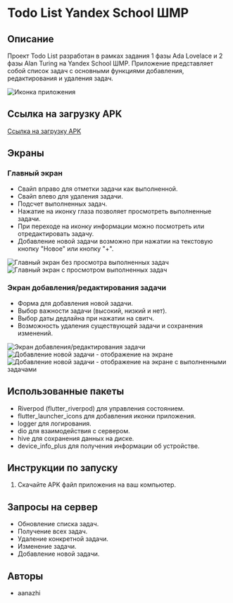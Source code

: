 # Todo List Yandex School ШМР

## Описание
Проект Todo List разработан в рамках задания 1 фазы Ada Lovelace и 2 фазы Alan Turing на Yandex School ШМР. Приложение представляет собой список задач с основными функциями добавления, редактирования и удаления задач.

![Иконка приложения](app_icon.png)

## Ссылка на загрузку APK
[Ссылка на загрузку APK](https://drive.google.com/drive/folders/1hYPP6himZ4ATtqFptFuLJqauGp4bg3lD?usp=sharing)

## Экраны

### Главный экран
- Свайп вправо для отметки задачи как выполненной.
- Свайп влево для удаления задачи.
- Подсчет выполненных задач.
- Нажатие на иконку глаза позволяет просмотреть выполненные задачи.
- При переходе на иконку информации можно посмотреть или отредактировать задачу.
- Добавление новой задачи возможно при нажатии на текстовую кнопку "Новое" или кнопку "+".

![Главный экран без просмотра выполненных задач](image_5.png)
![Главный экран с просмотром выполненных задач](image_6.png)

### Экран добавления/редактирования задачи
- Форма для добавления новой задачи.
- Выбор важности задачи (высокий, низкий и нет).
- Выбор даты дедлайна при нажатии на свитч.
- Возможность удаления существующей задачи и сохранения изменений.

![Экран добавления/редактирования задачи](image_4.png)
![Добавление новой задачи - отображение на экране](image_8.png)
![Добавление новой задачи - отображение на экране с выполненными задачами](image_7.png)


## Использованные пакеты
- Riverpod (flutter_riverpod) для управления состоянием.
- flutter_launcher_icons для добавления иконки приложения.
- logger для логирования.
- dio для взаимодействия с сервером.
- hive для сохранения данных на диске.
- device_info_plus для получения информации об устройстве.

## Инструкции по запуску
1. Скачайте APK файл приложения на ваш компьютер.

## Запросы на сервер
- Обновление списка задач.
- Получение всех задач.
- Удаление конкретной задачи.
- Изменение задачи.
- Добавление новой задачи.

## Авторы
- aanazhi
